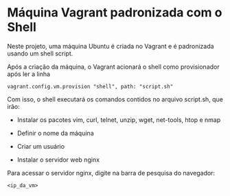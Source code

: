 # Máquina Vagrant padronizada com o Shell

Neste projeto, uma máquina Ubuntu é criada no Vagrant e é padronizada usando um shell script.

Após a criação da máquina, o Vagrant acionará o shell como provisionador após ler a linha

`vagrant.config.vm.provision "shell", path: "script.sh"`

Com isso, o shell executará os comandos contidos no arquivo script.sh, que irão:

- Instalar os pacotes vim, curl, telnet, unzip, wget, net-tools, htop e nmap

- Definir o nome da máquina

- Criar um usuário

- Instalar o servidor web nginx

Para acessar o servidor nginx, digite na barra de pesquisa do navegador:

`<ip_da_vm>`
